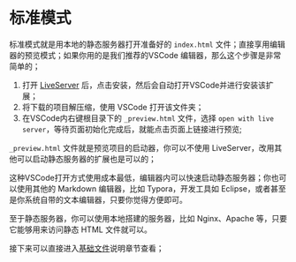 # 标准模式

标准模式就是用本地的静态服务器打开准备好的 `index.html` 文件；直接享用编辑器的预览模式；如果你用的是我们推荐的VSCode 编辑器，那么这个步骤是非常简单的；

1. 打开 [LiveServer](https://marketplace.visualstudio.com/items?itemName=ritwickdey.LiveServer) 后，点击安装，然后会自动打开VSCode并进行安装该扩展；
2. 将下载的项目解压缩，使用 VSCode 打开该文件夹；
3. 在VSCode内右键根目录下的 `_preview.html` 文件，选择 `open with live server`，等待页面初始化完成后，就能点击页面上链接进行预览;

`_preview.html` 文件就是预览项目的启动器，你可以不使用 LiveServer，改用其他可以启动静态服务器的扩展也是可以的；

这种VSCode打开方式使用成本最低，编辑器内可以快速启动静态服务器；你也可以使用其他的 Markdown 编辑器，比如 Typora，开发工具如 Eclipse，或者甚至是你系统自带的文本编辑器，只要你觉得方便即可。

至于静态服务器，你可以使用本地搭建的服务器，比如 Nginx、Apache 等，只要它能够用来访问静态 HTML 文件就可以。

接下来可以直接进入[基础文件](../file-ready.md)说明章节查看；
